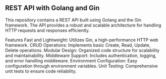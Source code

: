 ## REST API with Golang and Gin

This repository contains a REST API built using Golang and the Gin framework. The API provides a robust and scalable architecture for handling HTTP requests and responses efficiently.

Features
Fast and Lightweight: Utilizes Gin, a high-performance HTTP web framework.
CRUD Operations: Implements basic Create, Read, Update, Delete operations.
Modular Design: Organized code structure for scalability and maintainability.
Middleware Support: Includes authentication, logging, and error handling middleware.
Environment Configuration: Easy configuration through environment variables.
Unit Testing: Comprehensive unit tests to ensure code reliability.

